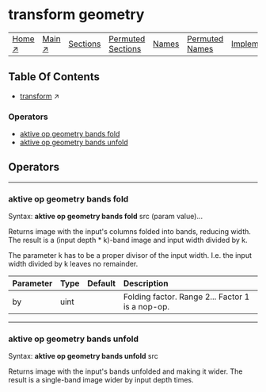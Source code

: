 # transform geometry

||||||||
|---|---|---|---|---|---|---|
|[Home ↗](/)|[Main ↗](index.md)|[Sections](index.md#sectree)|[Permuted Sections](bypsections.md)|[Names](byname.md)|[Permuted Names](bypnames.md)|[Implementations](bylang.md)|

## Table Of Contents

  - [transform](transform.md) ↗


### Operators

 - [aktive op geometry bands fold](#op_geometry_bands_fold)
 - [aktive op geometry bands unfold](#op_geometry_bands_unfold)

## Operators

---
### <a name='op_geometry_bands_fold'></a> aktive op geometry bands fold

Syntax: __aktive op geometry bands fold__ src (param value)...

Returns image with the input's columns folded into bands, reducing width. The result is a (input depth * k)-band image and input width divided by k.

The parameter k has to be a proper divisor of the input width. I.e. the input width divided by k leaves no remainder.

|Parameter|Type|Default|Description|
|:---|:---|:---|:---|
|by|uint||Folding factor. Range 2... Factor 1 is a nop-op.|

---
### <a name='op_geometry_bands_unfold'></a> aktive op geometry bands unfold

Syntax: __aktive op geometry bands unfold__ src

Returns image with the input's bands unfolded and making it wider. The result is a single-band image wider by input depth times.


